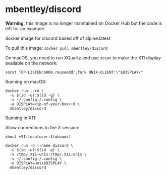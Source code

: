 # mbentley/discord

**Warning**: this image is no longer maintained on Docker Hub but the code is left for an example.

docker image for discord
based off of alpine:latest

To pull this image:
`docker pull mbentley/discord`

On macOS, you need to run XQuartz and use `socat` to make the X11 display available on the network:

```
socat TCP-LISTEN:6000,reuseaddr,fork UNIX-CLIENT:\"$DISPLAY\"
```

Running on macOS:

```
docker run --rm \
  -u $(id -u):$(id -g) \
  -v ~/.config:/.config \
  -e DISPLAY=<ip-of-your-box>:0 \
  mbentley/discord
```

Running in X11:

Allow connections to the X session:

```
xhost +SI:localuser:$(whoami)
```

```
docker run -d --name discord \
  -u $(id -u):$(id -g) \
  -v /tmp/.X11-unix:/tmp/.X11-unix \
  -v ~/.config:/.config \
  -e DISPLAY=unix$DISPLAY \
  mbentley/discord
```
